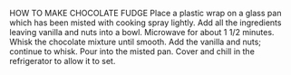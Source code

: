 HOW TO MAKE CHOCOLATE FUDGE
Place a plastic wrap on a glass pan which has been misted with cooking spray lightly. Add all the ingredients leaving vanilla and nuts into a bowl.
Microwave for about 1 1/2 minutes. Whisk the chocolate mixture until smooth. Add the vanilla and nuts; continue to whisk. Pour into the misted pan. Cover and chill in the refrigerator to allow it to set.